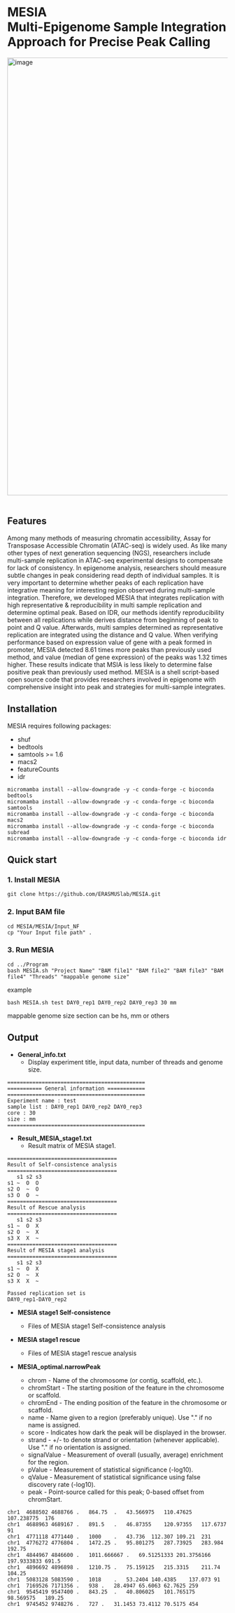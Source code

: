 # <b>MESIA</b><br>Multi-Epigenome Sample Integration Approach for Precise Peak Calling

<img width="1000" alt="image" src="https://github.com/ERASMUSlab/MESIA/assets/135592214/6ee0de9b-ce09-4d50-9780-6c4133a21d27">
<br>
<br>

## <b>Features</b>
  Among many methods of measuring chromatin accessibility, Assay for Transposase Accessible Chromatin (ATAC-seq) is widely used. 
  As like many other types of next generation sequencing (NGS), researchers include multi-sample replication in ATAC-seq experimental designs 
  to compensate for lack of consistency. 
  In epigenome analysis, researchers should measure subtle changes in peak considering read depth of individual samples. 
  It is very important to determine whether peaks of each replication have integrative meaning for interesting region observed during multi-sample integration. 
  Therefore, we developed MESIA that integrates replication with high representative & reproducibility in multi sample replication and determine optimal peak. 
  Based on IDR, our methods identify reproducibility between all replications while derives distance from beginning of peak to point and Q value. 
  Afterwards, multi samples determined as representative replication are integrated using the distance and Q value. 
  When verifying performance based on expression value of gene with a peak formed in promoter, 
  MESIA detected 8.61 times more peaks than previously used method, and value (median of gene expression) of the peaks was 1.32 times higher. 
  These results indicate that MSIA is less likely to determine false positive peak than previously used method. 
  MESIA is a shell script-based open source code that provides researchers involved in epigenome with comprehensive insight into peak and strategies 
  for multi-sample integrates.

## <b>Installation</b>
MESIA requires following packages:
+ shuf
+ bedtools
+ samtools >= 1.6
+ macs2
+ featureCounts
+ idr

```
micromamba install --allow-downgrade -y -c conda-forge -c bioconda bedtools
micromamba install --allow-downgrade -y -c conda-forge -c bioconda samtools
micromamba install --allow-downgrade -y -c conda-forge -c bioconda macs2
micromamba install --allow-downgrade -y -c conda-forge -c bioconda subread
micromamba install --allow-downgrade -y -c conda-forge -c bioconda idr
```

## <b>Quick start</b>
  ### <b>1. Install MESIA</b>
  ```shell script
  git clone https://github.com/ERASMUSlab/MESIA.git
  ```
  
  ### <b>2. Input BAM file</b>
  ```shell script
  cd MESIA/MESIA/Input_NF
  cp "Your Input file path" . 
  ```
  
  ### <b>3. Run MESIA</b>
  ```shell script
  cd ../Program
  bash MESIA.sh "Project Name" "BAM file1" "BAM file2" "BAM file3" "BAM file4" "Threads" "mappable genome size"
  ``` 
  example
  ```shell script
  bash MESIA.sh test DAY0_rep1 DAY0_rep2 DAY0_rep3 30 mm
  ```
  mappable genome size section can be hs, mm or others
  
  ## <b>Output</b>
  + <b>General_info.txt</b>
      + Display experiment title, input data, number of threads and genome size.
  
   ```shell script
   ============================================
   =========== General information ============
   ============================================
   Experiment name : test
   sample list : DAY0_rep1 DAY0_rep2 DAY0_rep3
   core : 30
   size : mm
   ============================================
   ```

  + <b>Result_MESIA_stage1.txt</b>
      + Result matrix of MESIA stage1.

   ```shell script
   ===================================
   Result of Self-consistence analysis
   ===================================
      s1 s2 s3   
   s1 ~  O  O  
   s2 O  ~  O  
   s3 O  O  ~  
   ===================================
   Result of Rescue analysis
   ===================================
      s1 s2 s3   
   s1 ~  O  X  
   s2 O  ~  X  
   s3 X  X  ~ 
   ===================================
   Result of MESIA stage1 analysis
   ===================================
      s1 s2 s3   
   s1 ~  O  X   
   s2 O  ~  X   
   s3 X  X  ~   
   
   Passed replication set is
   DAY0_rep1-DAY0_rep2 
   ```
   
 + <b>MESIA stage1 Self-consistence</b>
    + Files of MESIA stage1 Self-consistence analysis

 + <b>MESIA stage1 rescue</b> 
   + Files of MESIA stage1 rescue analysis
  
  + <b>MESIA_optimal.narrowPeak</b>
      + chrom - Name of the chromosome (or contig, scaffold, etc.).
      + chromStart - The starting position of the feature in the chromosome or scaffold.
      + chromEnd - The ending position of the feature in the chromosome or scaffold. 
      + name - Name given to a region (preferably unique). Use "." if no name is assigned.
      + score - Indicates how dark the peak will be displayed in the browser. 
      + strand - +/- to denote strand or orientation (whenever applicable). Use "." if no orientation is assigned.
      + signalValue - Measurement of overall (usually, average) enrichment for the region.
      + pValue - Measurement of statistical significance (-log10).
      + qValue - Measurement of statistical significance using false discovery rate (-log10).
      + peak - Point-source called for this peak; 0-based offset from chromStart.

  ```shell script
  chr1	4688502	4688766	.	864.75	.	43.566975	110.47625	107.238775	176
  chr1	4688963	4689167	.	891.5	.	46.87355	120.97355	117.6737	91
  chr1	4771118	4771440	.	1000	.	43.736	112.307	109.21	231
  chr1	4776272	4776804	.	1472.25	.	95.801275	287.73925	283.984	192.75
  chr1	4844967	4846600	.	1011.666667	.	69.51251333	201.3756166	197.9333833	691.5
  chr1	4896692	4896898	.	1210.75	.	75.159125	215.3315	211.74	104.25
  chr1	5083128	5083590	.	1018	.	53.2404	140.4385	137.073	91
  chr1	7169526	7171356	.	938	.	28.4947	65.6063	62.7625	259
  chr1	9545419	9547400	.	843.25	.	40.806025	101.765175	98.569575	189.25
  chr1	9745452	9748276	.	727	.	31.1453	73.4112	70.5175	454
  ```
  



